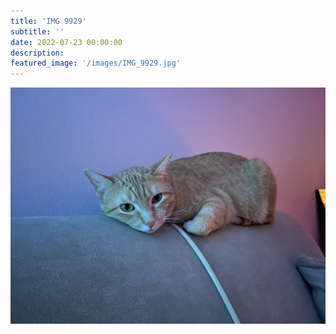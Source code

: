 ```yaml
---
title: 'IMG 9929'
subtitle: ''
date: 2022-07-23 00:00:00
description: 
featured_image: '/images/IMG_9929.jpg'
---
```


![](/images/IMG_9929.jpg)
